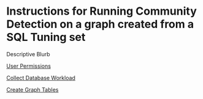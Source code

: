 # Instructions for Running Community Detection on a graph created from a SQL Tuning set

Descriptive Blurb

[User Permissions](./user-perms/README.md)

[Collect Database Workload](./collect-database-workload/README.md)

[Create Graph Tables](./create-graph-tables/README.md)